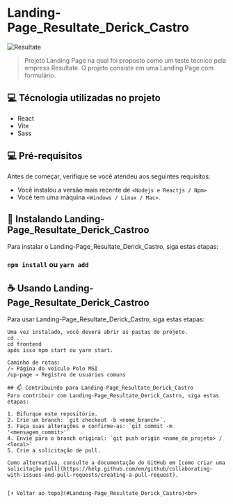 # Landing-Page_Resultate_Derick_Castro

![Resultate](https://user-images.githubusercontent.com/104864411/221714599-dafaf5db-9dba-40b9-a0b3-37f05bf4f3a9.png)


> Projeto Landing Page na qual foi proposto como um teste técnico pela empresa Resultate. O projeto consiste em uma Landing Page com formulário.

## 💻 Técnologia utilizadas no projeto
* React
* Vite
* Sass

## 💻 Pré-requisitos

Antes de começar, verifique se você atendeu aos seguintes requisitos:
* Você instalou a versão mais recente de `<Nodejs e Reactjs / Npm>`
* Você tem uma máquina `<Windows / Linux / Mac>`.

## 🚀 Instalando Landing-Page_Resultate_Derick_Castroo

Para instalar o Landing-Page_Resultate_Derick_Castro, siga estas etapas:

### `npm install` ou `yarn add`

## ☕ Usando Landing-Page_Resultate_Derick_Castroo

Para usar Landing-Page_Resultate_Derick_Castro, siga estas etapas:

```
Uma vez instalado, você deverá abrir as pastas do projeto.
cd ..
cd frontend
após isso npm start ou yarn start.

Caminho de rotas: 
/→ Página do veículo Polo MSI
/up-page → Registro de usuários comuns

## 📫 Contribuindo para Landing-Page_Resultate_Derick_Castro
Para contribuir com Landing-Page_Resultate_Derick_Castro, siga estas etapas:

1. Bifurque este repositório.
2. Crie um branch: `git checkout -b <nome_branch>`.
3. Faça suas alterações e confirme-as: `git commit -m '<mensagem_commit>'`
4. Envie para o branch original: `git push origin <nome_do_projeto> / <local>`
5. Crie a solicitação de pull.

Como alternativa, consulte a documentação do GitHub em [como criar uma solicitação pull](https://help.github.com/en/github/collaborating-with-issues-and-pull-requests/creating-a-pull-request).


[⬆ Voltar ao topo](#Landing-Page_Resultate_Derick_Castro)<br>
